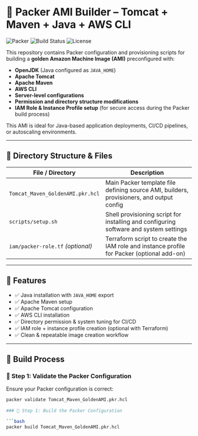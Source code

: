 # 🚀 Packer AMI Builder – Tomcat + Maven + Java + AWS CLI

![Packer](https://img.shields.io/badge/packer-v1.9.4-blue?logo=packer&style=flat-square)
![Build Status](https://img.shields.io/badge/build-passing-brightgreen?style=flat-square)
![License](https://img.shields.io/badge/license-MIT-yellow.svg?style=flat-square)

This repository contains Packer configuration and provisioning scripts for building a **golden Amazon Machine Image (AMI)** preconfigured with:

- **OpenJDK** (Java configured as `JAVA_HOME`)
- **Apache Tomcat**
- **Apache Maven**
- **AWS CLI**
- **Server-level configurations**
- **Permission and directory structure modifications**
- **IAM Role & Instance Profile setup** (for secure access during the Packer build process)

This AMI is ideal for Java-based application deployments, CI/CD pipelines, or autoscaling environments.

---

## 📁 Directory Structure & Files

| File / Directory                | Description |
|--------------------------------|-------------|
| `Tomcat_Maven_GoldenAMI.pkr.hcl` | Main Packer template file defining source AMI, builders, provisioners, and output config |
| `scripts/setup.sh`              | Shell provisioning script for installing and configuring software and system settings |
| `iam/packer-role.tf` *(optional)* | Terraform script to create the IAM role and instance profile for Packer (optional add-on) |

---

## 🧰 Features

- ✅ Java installation with `JAVA_HOME` export
- ✅ Apache Maven setup
- ✅ Apache Tomcat configuration
- ✅ AWS CLI installation
- ✅ Directory permission & system tuning for CI/CD
- ✅ IAM role + instance profile creation (optional with Terraform)
- ✅ Clean & repeatable image creation workflow

---

## 🚀 Build Process

### 🔧 Step 1: Validate the Packer Configuration

Ensure your Packer configuration is correct:

```bash
packer validate Tomcat_Maven_GoldenAMI.pkr.hcl
 
### 🔧 Step 1: Build the Packer Configuration

```bash
packer build Tomcat_Maven_GoldenAMI.pkr.hcl
